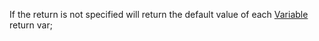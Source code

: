 If the return is not specified will return the default value of each [Variable](Variables)
return var;